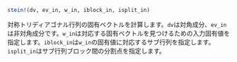 ```julia
stein!(dv, ev_in, w_in, iblock_in, isplit_in)
```

対称トリディアゴナル行列の固有ベクトルを計算します。`dv`は対角成分、`ev_in`は非対角成分です。`w_in`は対応する固有ベクトルを見つけるための入力固有値を指定します。`iblock_in`は`w_in`の固有値に対応するサブ行列を指定します。`isplit_in`はサブ行列ブロック間の分割点を指定します。
